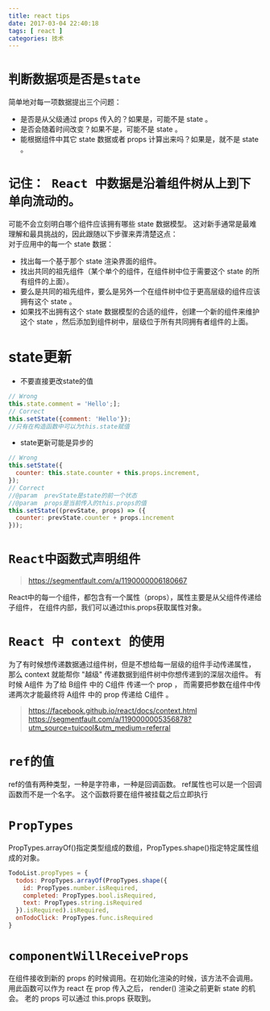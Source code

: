 ```yaml
---
title: react tips
date: 2017-03-04 22:40:18
tags: [ react ]
categories: 技术
---
```

#  `判断数据项是否是state `  

简单地对每一项数据提出三个问题：  
* 是否是从父级通过 props 传入的？如果是，可能不是 state 。
* 是否会随着时间改变？如果不是，可能不是 state 。
* 能根据组件中其它 state 数据或者 props 计算出来吗？如果是，就不是 state 。

#  `记住： React 中数据是沿着组件树从上到下单向流动的。`

可能不会立刻明白哪个组件应该拥有哪些 state 数据模型。
这对新手通常是最难理解和最具挑战的，因此跟随以下步骤来弄清楚这点：   
对于应用中的每一个 state 数据：
* 找出每一个基于那个 state 渲染界面的组件。
* 找出共同的祖先组件（某个单个的组件，在组件树中位于需要这个 state 的所有组件的上面）。
* 要么是共同的祖先组件，要么是另外一个在组件树中位于更高层级的组件应该拥有这个 state 。
* 如果找不出拥有这个 state 数据模型的合适的组件，创建一个新的组件来维护这个 state ，然后添加到组件树中，层级位于所有共同拥有者组件的上面。
<!-- more -->
# state更新

* 不要直接更改state的值
```javascript
// Wrong
this.state.comment = 'Hello';];
// Correct
this.setState({comment: 'Hello'});
//只有在构造函数中可以为this.state赋值
```
* state更新可能是异步的
```javascript
// Wrong
this.setState({
  counter: this.state.counter + this.props.increment,
});
// Correct 
//@param  prevState是state的前一个状态
//@param  props是当前传入的this.props的值
this.setState((prevState, props) => ({
  counter: prevState.counter + props.increment
}));
```

#  `React中函数式声明组件`
> https://segmentfault.com/a/1190000006180667

React中的每一个组件，都包含有一个属性（props），属性主要是从父组件传递给子组件，
在组件内部，我们可以通过this.props获取属性对象。

#  `React 中 context 的使用`

为了有时候想传递数据通过组件树，但是不想给每一层级的组件手动传递属性，
那么 context 就能帮你 "越级" 传递数据到组件树中你想传递到的深层次组件。
有时候 A组件 为了给 B组件 中的 C组件 传递一个 prop ，
而需要把参数在组件中传递两次才能最终将 A组件 中的 prop 传递给 C组件 。

> https://facebook.github.io/react/docs/context.html
> https://segmentfault.com/a/1190000005356878?utm_source=tuicool&utm_medium=referral

# `ref的值`
ref的值有两种类型，一种是字符串，一种是回调函数。
ref属性也可以是一个回调函数而不是一个名字。   这个函数将要在组件被挂载之后立即执行

# `PropTypes`
PropTypes.arrayOf()指定类型组成的数组，PropTypes.shape()指定特定属性组成的对象。

```js
TodoList.propTypes = {
  todos: PropTypes.arrayOf(PropTypes.shape({
    id: PropTypes.number.isRequired,
    completed: PropTypes.bool.isRequired,
    text: PropTypes.string.isRequired
  }).isRequired).isRequired,
  onTodoClick: PropTypes.func.isRequired
}
```
# `componentWillReceiveProps`

在组件接收到新的 props 的时候调用。在初始化渲染的时候，该方法不会调用。
用此函数可以作为 react 在 prop 传入之后， render() 渲染之前更新 state 的机会。
老的 props 可以通过 this.props 获取到。
